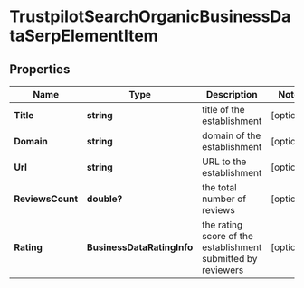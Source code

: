 # TrustpilotSearchOrganicBusinessDataSerpElementItem


## Properties

| Name | Type | Description | Notes |
|------------ | ------------- | ------------- | -------------|
**Title** | **string** | title of the establishment |[optional]|
**Domain** | **string** | domain of the establishment |[optional]|
**Url** | **string** | URL to the establishment |[optional]|
**ReviewsCount** | **double?** | the total number of reviews |[optional]|
**Rating** | **BusinessDataRatingInfo** | the rating score of the establishment submitted by reviewers |[optional]|